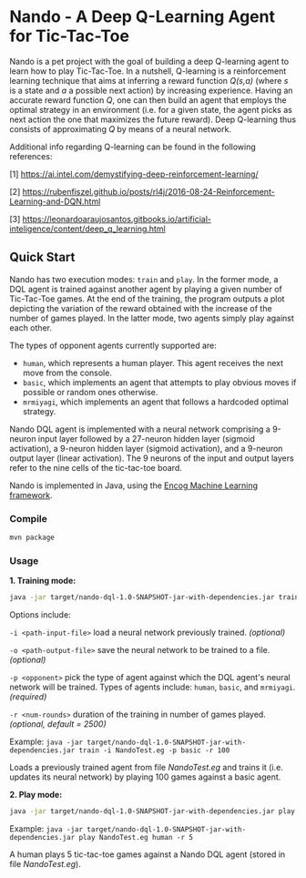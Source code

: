 # Nando - A Deep Q-Learning Agent for Tic-Tac-Toe

Nando is a pet project with the goal of building a deep Q-learning agent to learn how to play Tic-Tac-Toe. In a nutshell, Q-learning is a reinforcement learning technique that aims at inferring a reward function _Q(s,a)_ (where _s_ is a state and _a_ a possible next action) by increasing experience. Having an accurate reward function _Q_, one can then build an agent that employs the optimal strategy in an environment (i.e. for a given state, the agent picks as next action the one that maximizes the future reward). Deep Q-learning thus consists of approximating _Q_ by means of a neural network.

Additional info regarding Q-learning can be found in the following references:

[1] https://ai.intel.com/demystifying-deep-reinforcement-learning/

[2] https://rubenfiszel.github.io/posts/rl4j/2016-08-24-Reinforcement-Learning-and-DQN.html

[3] https://leonardoaraujosantos.gitbooks.io/artificial-inteligence/content/deep_q_learning.html


## Quick Start

Nando has two execution modes: `train` and `play`. In the former mode, a DQL agent is trained against another agent by playing a given number of Tic-Tac-Toe games. At the end of the training, the program outputs a plot depicting the variation of the reward obtained with the increase of the number of games played. In the latter mode, two agents simply play against each other. 

The types of opponent agents currently supported are:
- `human`, which represents a human player. This agent receives the next move from the console.
- `basic`, which implements an agent that attempts to play obvious moves if possible or random ones otherwise.
- `mrmiyagi`, which implements an agent that follows a hardcoded optimal strategy.

Nando DQL agent is implemented with a neural network comprising a 9-neuron input layer followed by a 27-neuron hidden layer (sigmoid activation), a 9-neuron hidden layer (sigmoid activation), and a 9-neuron output layer (linear activation). The 9 neurons of the input and output layers refer to the nine cells of the tic-tac-toe board. 

Nando is implemented in Java, using the [Encog Machine Learning framework](http://www.heatonresearch.com/encog/).



### Compile

```bash
mvn package
```

### Usage

**1. Training mode:**
```bash
java -jar target/nando-dql-1.0-SNAPSHOT-jar-with-dependencies.jar train [options]
```
Options include:

`-i <path-input-file>` load a neural network previously trained. _(optional)_

`-o <path-output-file>` save the neural network to be trained to a file. _(optional)_

`-p <opponent>` pick the type of agent against which the DQL agent's neural network will be trained. Types of agents include: `human`, `basic`, and `mrmiyagi`. _(required)_

`-r <num-rounds>` duration of the training in number of games played. _(optional, default = 2500)_

Example: `java -jar target/nando-dql-1.0-SNAPSHOT-jar-with-dependencies.jar train -i NandoTest.eg -p basic -r 100` 

Loads a previously trained agent from file _NandoTest.eg_ and trains it (i.e. updates its neural network) by playing 100 games against a basic agent.

**2. Play mode:**
```bash
java -jar target/nando-dql-1.0-SNAPSHOT-jar-with-dependencies.jar play agentX agentO -r <num-rounds>
```
Example: `java -jar target/nando-dql-1.0-SNAPSHOT-jar-with-dependencies.jar play NandoTest.eg human -r 5`

A human plays 5 tic-tac-toe games against a Nando DQL agent (stored in file _NandoTest.eg_). 


